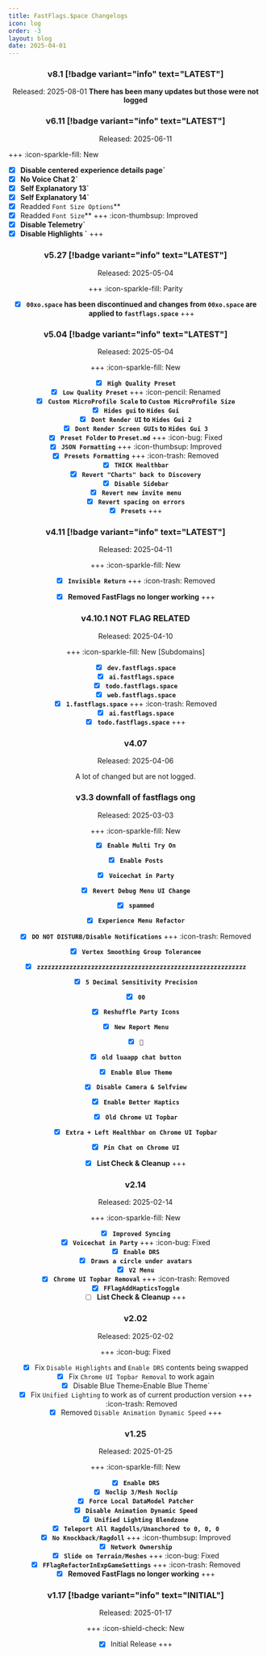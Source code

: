 ```yaml
---
title: FastFlags.$pace Changelogs
icon: log
order: -3
layout: blog
date: 2025-04-01
---
```


<div align="center">

### v8.1 [!badge variant="info" text="LATEST"]
Released: 2025-08-01
**There has been many updates but those were not logged**

</div>

<div align="center">

### v6.11 [!badge variant="info" text="LATEST"]
Released: 2025-06-11

</div>

+++ :icon-sparkle-fill: New
- [x] **Disable centered experience details page`**
- [x] **No Voice Chat 2`**
- [x] **Self Explanatory 13`**
- [x] **Self Explanatory 14`**
- [x] Readded `Font Size Options`**
- [x] Readded `Font Size`**
+++ :icon-thumbsup: Improved
- [x] **Disable Telemetry`**
- [x] **Disable Highlights `**
+++

<div align="center">

<div align="center">

### v5.27 [!badge variant="info" text="LATEST"]
Released: 2025-05-04

</div>

+++ :icon-sparkle-fill: Parity
- [x] **`00xo.space` has been discontinued and changes from `00xo.space` are applied to `fastflags.space`**
+++


<div align="center">

### v5.04 [!badge variant="info" text="LATEST"]
Released: 2025-05-04

</div>

+++ :icon-sparkle-fill: New 
- [x] **`High Quality Preset`**
- [x] **`Low Quality Preset`**
+++ :icon-pencil: Renamed
- [x] **`Custom MicroProfile Scale` to `Custom MicroProfile Size`**
- [x] **`Hides gui` to `Hides Gui`**
- [x] **`Dont Render UI` to `Hides Gui 2`**
- [x] **`Dont Render Screen GUIs` to `Hides Gui 3`**
- [x] **`Preset Folder` to `Preset.md`**
+++ :icon-bug: Fixed
- [x] **`JSON Formatting`**
+++ :icon-thumbsup: Improved
- [x] **`Presets Formatting`**
+++ :icon-trash: Removed
- [x] **`THICK Healthbar`**
- [x] **`Revert "Charts" back to Discovery`**
- [x] **`Disable Sidebar`**
- [x] **`Revert new invite menu`**
- [x] **`Revert spacing on errors`**
- [x] **`Presets`**
+++

<div align="center">

### v4.11 [!badge variant="info" text="LATEST"]
Released: 2025-04-11

</div>

+++ :icon-sparkle-fill: New
- [x] **`Invisible Return`**
+++ :icon-trash: Removed
- [x] **Removed FastFlags no longer working**
+++


<div align="center">

### v4.10.1 NOT FLAG RELATED
Released: 2025-04-10

</div>

+++ :icon-sparkle-fill: New [Subdomains]
- [x] **`dev.fastflags.space`**
- [x] **`ai.fastflags.space`**
- [x] **`todo.fastflags.space`**
- [x] **`web.fastflags.space`**
- [x] **`1.fastflags.space`**
+++ :icon-trash: Removed
- [x] **`ai.fastflags.space`**
- [x] **`todo.fastflags.space`**
+++

<div align="center">

### v4.07
Released: 2025-04-06

</div>

A lot of changed but are not logged.

<div align="center">

### v3.3 downfall of fastflags ong
Released: 2025-03-03

</div>

+++ :icon-sparkle-fill: New
- [x] **`Enable Multi Try On`**
- [x] **`Enable Posts`**
- [x] **`Voicechat in Party`**
- [x] **`Revert Debug Menu UI Change`**
- [x] **`spammed`**
- [x] **`Experience Menu Refactor`**
- [x] **`DO NOT DISTURB/Disable Notifications`**
+++ :icon-trash: Removed
- [x] **`Vertex Smoothing Group Tolerancee`**
- [x] **`zzzzzzzzzzzzzzzzzzzzzzzzzzzzzzzzzzzzzzzzzzzzzzzzzzzzzzzzzz`**
- [x] **`5 Decimal Sensitivity Precision`**
- [x] **`00`**
- [x] **`Reshuffle Party Icons`**
- [x] **`New Report Menu`**
- [x] **`🍔`**
- [x] **`old luaapp chat button`**
- [x] **`Enable Blue Theme`**
- [x] **`Disable Camera & Selfview`**
- [x] **`Enable Better Haptics`**
- [x] **`Old Chrome UI Topbar`**
- [x] **`Extra + Left Healthbar on Chrome UI Topbar`**
- [x] **`Pin Chat on Chrome UI`**
- [x] **List Check & Cleanup**
+++


<div align="center">

### v2.14
Released: 2025-02-14

</div>

+++ :icon-sparkle-fill: New
- [x] **`Improved Syncing`**
- [x] **`Voicechat in Party`**
+++ :icon-bug: Fixed
- [x] **`Enable DRS`**
- [x] **`Draws a circle under avatars`**
- [x] **`V2 Menu`**
- [x] **`Chrome UI Topbar Removal`**
+++ :icon-trash: Removed
- [x] **`FFlagAddHapticsToggle`**
- [ ] **List Check & Cleanup**
+++

<div align="center">

### v2.02
Released: 2025-02-02

</div>

+++ :icon-bug: Fixed
- [x] Fix `Disable Highlights` and `Enable DRS` contents being swapped
- [x] Fix `Chrome UI Topbar Removal` to work again
- [x] Disable Blue Theme` > `Enable Blue Theme`
- [x] Fix `Unified Lighting` to work as of current production version
+++ :icon-trash: Removed
- [x] Removed `Disable Animation Dynamic Speed`
+++

<div align="center">

### v1.25
Released: 2025-01-25

</div>

+++ :icon-sparkle-fill: New
- [x] **`Enable DRS`**
- [x] **`Noclip 3/Mesh Noclip`**
- [x] **`Force Local DataModel Patcher`**
- [x] **`Disable Animation Dynamic Speed`**
- [x] **`Unified Lighting Blendzone`**
- [x] **`Teleport All Ragdolls/Unanchored to 0, 0, 0`**
- [x] **`No Knockback/Ragdoll`**
+++ :icon-thumbsup: Improved
- [x] **`Network Ownership`**
- [x] **`Slide on Terrain/Meshes`**
+++ :icon-bug: Fixed
- [x] **`FFlagRefactorInExpGameSettings`**
+++ :icon-trash: Removed
- [x] **Removed FastFlags no longer working**
+++

<div align="center">

### v1.17 [!badge variant="info" text="INITIAL"]
Released: 2025-01-17

</div>

+++ :icon-shield-check: New
- [x] Initial Release
+++
